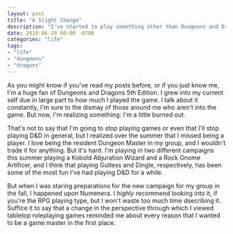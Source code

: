 ```yaml
---
layout: post
title: "A Slight Change"
description: "I've started to play something other than Dungeons and Dragons, shockingly"
date: 2019-06-20 00:00 -0700
categories: "life"
tags:
- "life"
- "dungeons"
- "dragons"
---
```

As you might know if you've read my posts before, or if you just know me, I'm a huge fan of Dungeons and Dragons 5th Edition.
I grew into my current self due in large part to how much I played the game.
I talk about it constantly, I'm sure to the dismay of those around me who aren't into the game.
But now, I'm realizing something: I'm a little burned out.

That's not to say that I'm going to stop playing games or even that I'll stop playing D&D in general, but I realized over the summer that I missed being a player.
I love being the resident Dungeon Master in my group, and I wouldn't trade it for anything.
But it's hard.
I'm playing in two different campaigns this summer playing a Kobold Abjuration Wizard and a Rock Gnome Artificer, and I think that playing Gutless and Dingle, respectively, has been some of the most fun I've had playing D&D for a while.

But when I was staring preparations for the new campaign for my group in the fall, I happened upon Numenera. I *highly* recommend looking into it, if you're the RPG playing type, but I won't waste too much time dsecribing it.
Suffice it to say that a change in the perspective through which I viewed tabletop roleplaying games reminded me about every reason that I wanted to be a game master in the first place.
